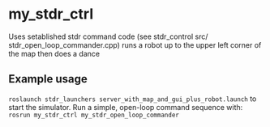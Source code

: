 # my_stdr_ctrl
Uses setablished stdr command code (see stdr_control src/ stdr_open_loop_commander.cpp)
runs a robot up to the upper left corner of the map then does a dance
## Example usage
`roslaunch stdr_launchers server_with_map_and_gui_plus_robot.launch`
to start the simulator.  Run a simple, open-loop command sequence with:
`rosrun my_stdr_ctrl my_stdr_open_loop_commander`

    
